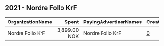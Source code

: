 ## 2021 - Nordre Follo KrF 
|OrganizationName|Spent|PayingAdvertiserNames|CreativeUrls|Impressions|Genders|AgeBrackets|CountryCodes|BillingAddresses|CandidateBallotInformation|
|:---|---:|:---|:---|---:|:---|:---|:---|:---|:---|
|Nordre Follo KrF|3,899.00 NOK|Nordre Follo KrF|[0](https://www.snap.com/political-ads/asset/926008306daff8abc9e9044c5bb3a8667bb1fc25cb1dc907739ddfb46685edac?mediaType=mov)|49,875|FEMALE|25-45|norway|NO|Nordre Follo KrF|
